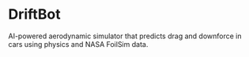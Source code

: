 # DriftBot
AI-powered aerodynamic simulator that predicts drag and downforce in cars using physics and NASA FoilSim data.
